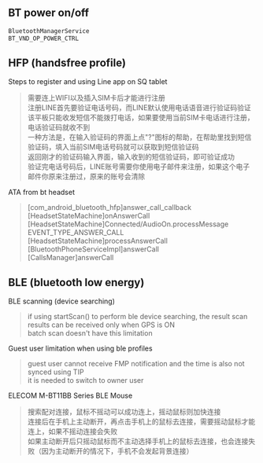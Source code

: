 
## BT power on/off
```c
BluetoothManagerService
BT_VND_OP_POWER_CTRL
```

## HFP (handsfree profile)

Steps to register and using Line app on SQ tablet 
> 需要连上WIFI以及插入SIM卡后才能进行注册  
> 注册LINE首先要验证电话号码，而LINE默认使用电话语音进行验证码验证  
> 该平板只能收发短信不能拨打电话，如果要使用当前SIM卡电话进行注册，电话验证码就收不到  
> 一种方法是，在输入验证码的界面上点"?"图标的帮助，在帮助里找到短信验证码，填入当前SIM电话号码就可以获取到短信验证码  
> 返回刚才的验证码输入界面，输入收到的短信验证码，即可验证成功  
> 验证完电话号码后，LINE账号需要你使用电子邮件来注册，如果这个电子邮件你原来注册过，原来的账号会清除  

ATA from bt headset
> [com_android_bluetooth_hfp]answer_call_callback  
> [HeadsetStateMachine]onAnswerCall   
> [HeadsetStateMachine]Connected/AudioOn.processMessage EVENT_TYPE_ANSWER_CALL  
> [HeadsetStateMachine]processAnswerCall  
> [BluetoothPhoneServiceImpl]answerCall  
> [CallsManager]answerCall  

## BLE (bluetooth low energy)

BLE scanning (device searching)
> if using startScan() to perform ble device searching, the result scan results can be received only when GPS is ON  
> batch scan doesn't have this limitation  

Guest user limitation when using ble profiles
> guest user cannot receive FMP notification and the time is also not synced using TIP  
> it is needed to switch to owner user  

ELECOM M-BT11BB Series BLE Mouse
> 搜索配对连接，鼠标不摇动可以成功连上，摇动鼠标则加快连接  
> 连接后在手机上主动断开，再点击手机上的鼠标去连接，需要摇动鼠标才能连上，如果不摇动连接会失败  
> 如果主动断开后只摇动鼠标而不主动选择手机上的鼠标去连接，也会连接失败（因为主动断开的情况下，手机不会发起背景连接）  

